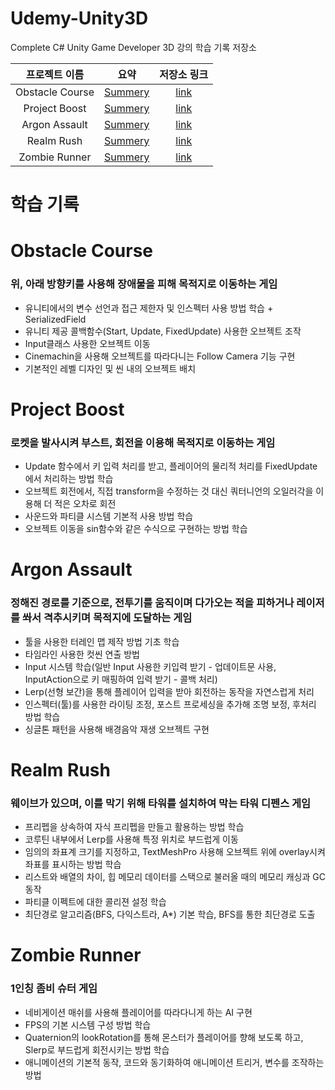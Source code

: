 # Udemy-Unity3D
 Complete C# Unity Game Developer 3D 강의 학습 기록 저장소

|프로젝트 이름|요약|저장소 링크|
|:----:|:----:|:----:|
|Obstacle Course|[Summery](#obstacle-course)|<a href=https://github.com/Nyppp/Udemy-Unity3D/tree/main/ObstacleCourse>link</a>|
|Project Boost|[Summery](#project-boost)|<a href=https://github.com/Nyppp/Udemy-Unity3D/tree/main/ProjectBoost>link</a>|
|Argon Assault|[Summery](#argon-assault)|<a href=https://github.com/Nyppp/Udemy-Unity3D/tree/main/ArgonAssult/Assets>link</a>|
|Realm Rush|[Summery](#argon-assault)|<a href=https://github.com/Nyppp/Udemy-Unity3D/tree/main/Realm%20Rush>link</a>|
|Zombie Runner|[Summery](#zombie-runner)|<a href=https://github.com/Nyppp/Udemy-Unity3D/tree/main/Zombie%20Runner>link</a>|
#
# 학습 기록

# Obstacle Course
### 위, 아래 방향키를 사용해 장애물을 피해 목적지로 이동하는 게임
- 유니티에서의 변수 선언과 접근 제한자 및 인스펙터 사용 방법 학습 + SerializedField
- 유니티 제공 콜백함수(Start, Update, FixedUpdate) 사용한 오브젝트 조작
- Input클래스 사용한 오브젝트 이동
- Cinemachin을 사용해 오브젝트를 따라다니는 Follow Camera 기능 구현
- 기본적인 레벨 디자인 및 씬 내의 오브젝트 배치


# Project Boost
### 로켓을 발사시켜 부스트, 회전을 이용해 목적지로 이동하는 게임
- Update 함수에서 키 입력 처리를 받고, 플레이어의 물리적 처리를 FixedUpdate에서 처리하는 방법 학습
- 오브젝트 회전에서, 직접 transform을 수정하는 것 대신 쿼터니언의 오일러각을 이용해 더 적은 오차로 회전
- 사운드와 파티클 시스템 기본적 사용 방법 학습
- 오브젝트 이동을 sin함수와 같은 수식으로 구현하는 방법 학습

# Argon Assault
### 정해진 경로를 기준으로, 전투기를 움직이며 다가오는 적을 피하거나 레이저를 쏴서 격추시키며 목적지에 도달하는 게임
- 툴을 사용한 터레인 맵 제작 방법 기초 학습
- 타임라인 사용한 컷씬 연출 방법 
- Input 시스템 학습(일반 Input 사용한 키입력 받기 - 업데이트문 사용, InputAction으로 키 매핑하여 입력 받기 - 콜백 처리)
- Lerp(선형 보간)을 통해 플레이어 입력을 받아 회전하는 동작을 자연스럽게 처리
- 인스펙터(툴)를 사용한 라이팅 조정, 포스트 프로세싱을 추가해 조명 보정, 후처리 방법 학습
- 싱글톤 패턴을 사용해 배경음악 재생 오브젝트 구현

# Realm Rush
### 웨이브가 있으며, 이를 막기 위해 타워를 설치하여 막는 타워 디펜스 게임
- 프리펩을 상속하여 자식 프리펩을 만들고 활용하는 방법 학습
- 코루틴 내부에서 Lerp를 사용해 특정 위치로 부드럽게 이동
- 임의의 좌표계 크기를 지정하고, TextMeshPro 사용해 오브젝트 위에 overlay시켜 좌표를 표시하는 방법 학습
- 리스트와 배열의 차이, 힙 메모리 데이터를 스택으로 불러올 때의 메모리 캐싱과 GC 동작 
- 파티클 이펙트에 대한 콜리젼 설정 학습
- 최단경로 알고리즘(BFS, 다익스트라, A*) 기본 학습, BFS를 통한 최단경로 도출

# Zombie Runner
### 1인칭 좀비 슈터 게임
- 네비게이션 매쉬를 사용해 플레이어를 따라다니게 하는 AI 구현
- FPS의 기본 시스템 구성 방법 학습
- Quaternion의 lookRotation를 통해 몬스터가 플레이어를 향해 보도록 하고, Slerp로 부드럽게 회전시키는 방법 학습
- 애니메이션의 기본적 동작, 코드와 동기화하여 애니메이션 트리거, 변수를 조작하는 방법 
